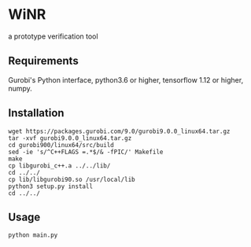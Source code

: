 # WiNR
a prototype verification tool
## Requirements
Gurobi's Python interface, python3.6 or higher, 
tensorflow 1.12 or higher, numpy.

## Installation
```
wget https://packages.gurobi.com/9.0/gurobi9.0.0_linux64.tar.gz
tar -xvf gurobi9.0.0_linux64.tar.gz
cd gurobi900/linux64/src/build
sed -ie 's/^C++FLAGS =.*$/& -fPIC/' Makefile
make
cp libgurobi_c++.a ../../lib/
cd ../../
cp lib/libgurobi90.so /usr/local/lib
python3 setup.py install
cd ../../
```

## Usage
```
python main.py
```
